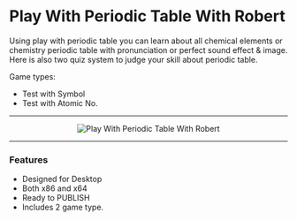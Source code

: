 # Play With Periodic Table With Robert

Using play with periodic table you can learn about all chemical elements or chemistry periodic table with pronunciation or perfect sound effect & image. Here is also two quiz system to judge your skill about periodic table.

Game types:

- Test with Symbol
- Test with Atomic No.

<hr>

<p align="center">
<img src="./res/Icon_2.ico" alt="Play With Periodic Table With Robert">
</p>

<hr>

### Features

- Designed for Desktop
- Both x86 and x64
- Ready to PUBLISH
- Includes 2 game type.